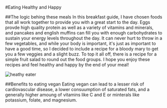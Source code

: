 #Eating Healthy and Happy

##The logic behing these meals
In this breakfast guide, I have chosen foods that all work together to provide you with a great
   start to the day. Eggs provde high quality protein as well as a variety of vitamins and minerals,
   and pancakes and english muffins can fill you with enough carbohydrates to sustain your energy
   levels throughout the day. It can never hurt to throw in a few vegetables, and while your body is
   important, it's just as important to have a good time, so I decided to include a recipe for a
   bloody mary to get you a few veggies and a slight buzz. To top it all off, there is a recipe for
   a simple fruit salad to round out the food groups. I hope you enjoy these recipes and feel
   healthy and happy by the end of your meal!
   
![heathy eater](http://www.ohmyindia.com/wp-content/uploads/2016/03/healthy-breakfast.jpg)

##Benefits to eating vegan
Eating vegan can lead to a lesser risk of cardiovascular disease, a lower consuumption of saturated fats, and a generally higher amoung of vitamins like C and E or minterals like potassium, folate, and magnesium.
   

